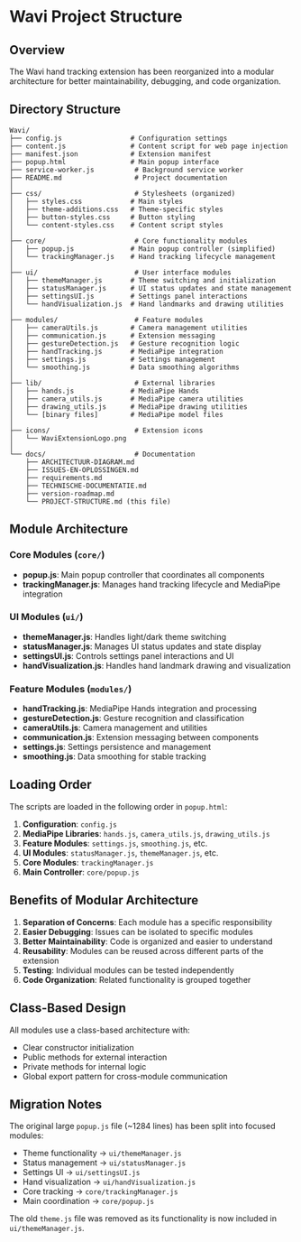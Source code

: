 # Wavi Project Structure

## Overview
The Wavi hand tracking extension has been reorganized into a modular architecture for better maintainability, debugging, and code organization.

## Directory Structure

```
Wavi/
├── config.js                 # Configuration settings
├── content.js                # Content script for web page injection
├── manifest.json             # Extension manifest
├── popup.html                # Main popup interface
├── service-worker.js          # Background service worker
├── README.md                  # Project documentation
│
├── css/                       # Stylesheets (organized)
│   ├── styles.css            # Main styles
│   ├── theme-additions.css   # Theme-specific styles
│   ├── button-styles.css     # Button styling
│   └── content-styles.css    # Content script styles
│
├── core/                      # Core functionality modules
│   ├── popup.js              # Main popup controller (simplified)
│   └── trackingManager.js    # Hand tracking lifecycle management
│
├── ui/                        # User interface modules
│   ├── themeManager.js       # Theme switching and initialization
│   ├── statusManager.js      # UI status updates and state management
│   ├── settingsUI.js         # Settings panel interactions
│   └── handVisualization.js  # Hand landmarks and drawing utilities
│
├── modules/                   # Feature modules
│   ├── cameraUtils.js        # Camera management utilities
│   ├── communication.js      # Extension messaging
│   ├── gestureDetection.js   # Gesture recognition logic
│   ├── handTracking.js       # MediaPipe integration
│   ├── settings.js           # Settings management
│   └── smoothing.js          # Data smoothing algorithms
│
├── lib/                       # External libraries
│   ├── hands.js              # MediaPipe Hands
│   ├── camera_utils.js       # MediaPipe camera utilities
│   ├── drawing_utils.js      # MediaPipe drawing utilities
│   └── [binary files]        # MediaPipe model files
│
├── icons/                     # Extension icons
│   └── WaviExtensionLogo.png
│
└── docs/                      # Documentation
    ├── ARCHITECTUUR-DIAGRAM.md
    ├── ISSUES-EN-OPLOSSINGEN.md
    ├── requirements.md
    ├── TECHNISCHE-DOCUMENTATIE.md
    ├── version-roadmap.md
    └── PROJECT-STRUCTURE.md (this file)
```

## Module Architecture

### Core Modules (`core/`)
- **popup.js**: Main popup controller that coordinates all components
- **trackingManager.js**: Manages hand tracking lifecycle and MediaPipe integration

### UI Modules (`ui/`)
- **themeManager.js**: Handles light/dark theme switching
- **statusManager.js**: Manages UI status updates and state display
- **settingsUI.js**: Controls settings panel interactions and UI
- **handVisualization.js**: Handles hand landmark drawing and visualization

### Feature Modules (`modules/`)
- **handTracking.js**: MediaPipe Hands integration and processing
- **gestureDetection.js**: Gesture recognition and classification
- **cameraUtils.js**: Camera management and utilities
- **communication.js**: Extension messaging between components
- **settings.js**: Settings persistence and management
- **smoothing.js**: Data smoothing for stable tracking

## Loading Order

The scripts are loaded in the following order in `popup.html`:

1. **Configuration**: `config.js`
2. **MediaPipe Libraries**: `hands.js`, `camera_utils.js`, `drawing_utils.js`
3. **Feature Modules**: `settings.js`, `smoothing.js`, etc.
4. **UI Modules**: `statusManager.js`, `themeManager.js`, etc.
5. **Core Modules**: `trackingManager.js`
6. **Main Controller**: `core/popup.js`

## Benefits of Modular Architecture

1. **Separation of Concerns**: Each module has a specific responsibility
2. **Easier Debugging**: Issues can be isolated to specific modules
3. **Better Maintainability**: Code is organized and easier to understand
4. **Reusability**: Modules can be reused across different parts of the extension
5. **Testing**: Individual modules can be tested independently
6. **Code Organization**: Related functionality is grouped together

## Class-Based Design

All modules use a class-based architecture with:
- Clear constructor initialization
- Public methods for external interaction
- Private methods for internal logic
- Global export pattern for cross-module communication

## Migration Notes

The original large `popup.js` file (~1284 lines) has been split into focused modules:
- Theme functionality → `ui/themeManager.js`
- Status management → `ui/statusManager.js`
- Settings UI → `ui/settingsUI.js`
- Hand visualization → `ui/handVisualization.js`
- Core tracking → `core/trackingManager.js`
- Main coordination → `core/popup.js`

The old `theme.js` file was removed as its functionality is now included in `ui/themeManager.js`.
